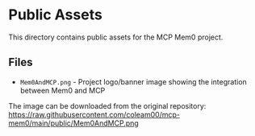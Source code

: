 # Public Assets

This directory contains public assets for the MCP Mem0 project.

## Files

- `Mem0AndMCP.png` - Project logo/banner image showing the integration between Mem0 and MCP

The image can be downloaded from the original repository:
https://raw.githubusercontent.com/coleam00/mcp-mem0/main/public/Mem0AndMCP.png
